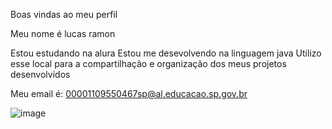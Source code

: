 
Boas vindas ao meu perfil

Meu nome é lucas ramon

  Estou estudando na alura
  Estou me desevolvendo na linguagem java
  Utilizo esse local para a compartilhação e organização dos meus projetos desenvolvidos

  Meu email é: 00001109550467sp@al.educacao.sp.gov.br

![![  image       ](https://github.com/user-attachments/assets/69487c3b-4586-445e-aadb-3d660d351631)
](link)
